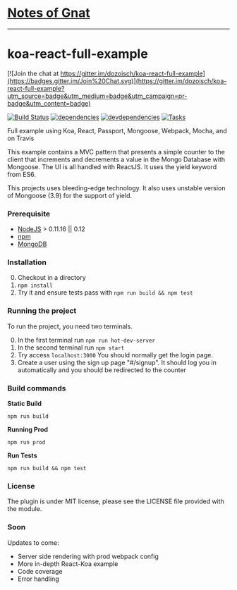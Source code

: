 [Notes of Gnat](note.md)
========================

---

# koa-react-full-example

[![Join the chat at https://gitter.im/dozoisch/koa-react-full-example](https://badges.gitter.im/Join%20Chat.svg)](https://gitter.im/dozoisch/koa-react-full-example?utm_source=badge&utm_medium=badge&utm_campaign=pr-badge&utm_content=badge)

[![Build Status][travis.img]][travis.url]
[![dependencies][deps.img]][deps.url]
[![devdependencies][devdeps.img]][devdeps.url]
[![Tasks][waffle.img]][waffle.url]

Full example using Koa, React, Passport, Mongoose, Webpack, Mocha, and on Travis

This example contains a MVC pattern that presents a simple counter to the client that increments and decrements a value in the Mongo Database with Mongoose. The UI is all handled with ReactJS. It uses the yield keyword from ES6.

This projects uses bleeding-edge technology. It also uses unstable version of Mongoose (3.9) for the support of yield.

### Prerequisite

* [NodeJS](http://nodejs.org/download/) > 0.11.16 || 0.12
* [npm](https://www.npmjs.org/)
* [MongoDB](http://www.mongodb.org/downloads)

### Installation

0. Checkout in a directory
0. `npm install`
0. Try it and ensure tests pass with `npm run build && npm test`

### Running the project

To run the project, you need two terminals.

0. In the first terminal run `npm run hot-dev-server`
0. In the second terminal run `npm start`
0. Try access `localhost:3000` You should normally get the login page.
0. Create a user using the sign up page "#/signup". It should log you in automatically and you should be redirected to the counter

### Build commands

**Static Build**

`npm run build`

**Running Prod**

`npm run prod`

**Run Tests**

`npm run build && npm test`

### License

The plugin is under MIT license, please see the LICENSE file provided with the module.

### Soon

Updates to come:

 - Server side rendering with prod webpack config
 - More in-depth React-Koa example
 - Code coverage
 - Error handling

[travis.img]: https://api.travis-ci.org/dozoisch/koa-react-full-example.svg
[travis.url]: https://travis-ci.org/dozoisch/koa-react-full-example
[deps.img]: https://david-dm.org/dozoisch/koa-react-full-example.svg
[deps.url]: https://david-dm.org/dozoisch/koa-react-full-example
[devdeps.img]: https://david-dm.org/dozoisch/koa-react-full-example/dev-status.svg
[devdeps.url]: https://david-dm.org/dozoisch/koa-react-full-example#info=devDependencies
[waffle.img]: https://badge.waffle.io/dozoisch/koa-react-full-example.png?label=planned&title=Ready
[waffle.url]: https://waffle.io/dozoisch/koa-react-full-example
